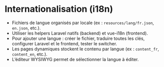 # Internationalisation (i18n)
 
- Fichiers de langue organisés par locale (ex : `resources/lang/fr.json`, `en.json`, etc.).
- Utiliser les helpers Laravel natifs (backend) et vue-i18n (frontend).
- Pour ajouter une langue : créer le fichier, traduire toutes les clés, configurer Laravel et le frontend, tester le switcher.
- Les pages dynamiques stockent le contenu par langue (ex : `content_fr`, `content_en`, etc.).
- L’éditeur WYSIWYG permet de sélectionner la langue à éditer. 